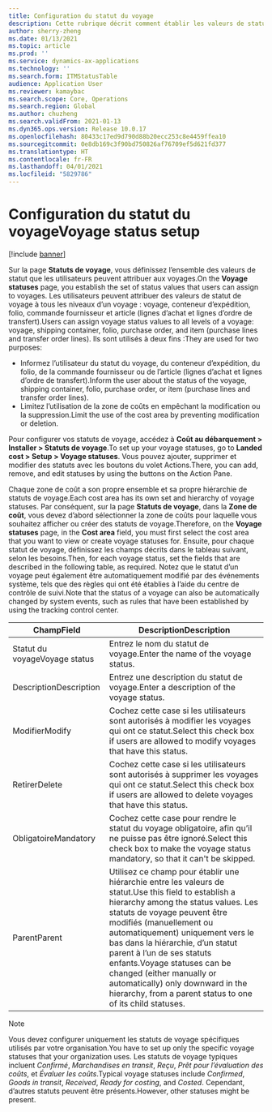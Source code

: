 ```yaml
---
title: Configuration du statut du voyage
description: Cette rubrique décrit comment établir les valeurs de statut que les utilisateurs peuvent attribuer aux voyages.
author: sherry-zheng
ms.date: 01/13/2021
ms.topic: article
ms.prod: ''
ms.service: dynamics-ax-applications
ms.technology: ''
ms.search.form: ITMStatusTable
audience: Application User
ms.reviewer: kamaybac
ms.search.scope: Core, Operations
ms.search.region: Global
ms.author: chuzheng
ms.search.validFrom: 2021-01-13
ms.dyn365.ops.version: Release 10.0.17
ms.openlocfilehash: 80433c17ed9d790d88b20ecc253c8e4459ffea10
ms.sourcegitcommit: 0e8db169c3f90bd750826af76709ef5d621fd377
ms.translationtype: HT
ms.contentlocale: fr-FR
ms.lasthandoff: 04/01/2021
ms.locfileid: "5829786"
---
```

# <a name="voyage-status-setup"></a><span data-ttu-id="ca1a0-103">Configuration du statut du voyage</span><span class="sxs-lookup"><span data-stu-id="ca1a0-103">Voyage status setup</span></span>

[!include [banner](../../includes/banner.md)]

<span data-ttu-id="ca1a0-104">Sur la page **Statuts de voyage**, vous définissez l’ensemble des valeurs de statut que les utilisateurs peuvent attribuer aux voyages.</span><span class="sxs-lookup"><span data-stu-id="ca1a0-104">On the **Voyage statuses** page, you establish the set of status values that users can assign to voyages.</span></span> <span data-ttu-id="ca1a0-105">Les utilisateurs peuvent attribuer des valeurs de statut de voyage à tous les niveaux d’un voyage : voyage, conteneur d’expédition, folio, commande fournisseur et article (lignes d’achat et lignes d’ordre de transfert).</span><span class="sxs-lookup"><span data-stu-id="ca1a0-105">Users can assign voyage status values to all levels of a voyage: voyage, shipping container, folio, purchase order, and item (purchase lines and transfer order lines).</span></span> <span data-ttu-id="ca1a0-106">Ils sont utilisés à deux fins :</span><span class="sxs-lookup"><span data-stu-id="ca1a0-106">They are used for two purposes:</span></span>

- <span data-ttu-id="ca1a0-107">Informez l’utilisateur du statut du voyage, du conteneur d’expédition, du folio, de la commande fournisseur ou de l’article (lignes d’achat et lignes d’ordre de transfert).</span><span class="sxs-lookup"><span data-stu-id="ca1a0-107">Inform the user about the status of the voyage, shipping container, folio, purchase order, or item (purchase lines and transfer order lines).</span></span>
- <span data-ttu-id="ca1a0-108">Limitez l’utilisation de la zone de coûts en empêchant la modification ou la suppression.</span><span class="sxs-lookup"><span data-stu-id="ca1a0-108">Limit the use of the cost area by preventing modification or deletion.</span></span>

<span data-ttu-id="ca1a0-109">Pour configurer vos statuts de voyage, accédez à **Coût au débarquement \> Installer \> Statuts de voyage**.</span><span class="sxs-lookup"><span data-stu-id="ca1a0-109">To set up your voyage statuses, go to **Landed cost \> Setup \> Voyage statuses**.</span></span> <span data-ttu-id="ca1a0-110">Vous pouvez ajouter, supprimer et modifier des statuts avec les boutons du volet Actions.</span><span class="sxs-lookup"><span data-stu-id="ca1a0-110">There, you can add, remove, and edit statuses by using the buttons on the Action Pane.</span></span>

<span data-ttu-id="ca1a0-111">Chaque zone de coût a son propre ensemble et sa propre hiérarchie de statuts de voyage.</span><span class="sxs-lookup"><span data-stu-id="ca1a0-111">Each cost area has its own set and hierarchy of voyage statuses.</span></span> <span data-ttu-id="ca1a0-112">Par conséquent, sur la page **Statuts de voyage**, dans la **Zone de coût**, vous devez d’abord sélectionner la zone de coûts pour laquelle vous souhaitez afficher ou créer des statuts de voyage.</span><span class="sxs-lookup"><span data-stu-id="ca1a0-112">Therefore, on the **Voyage statuses** page, in the **Cost area** field, you must first select the cost area that you want to view or create voyage statuses for.</span></span> <span data-ttu-id="ca1a0-113">Ensuite, pour chaque statut de voyage, définissez les champs décrits dans le tableau suivant, selon les besoins.</span><span class="sxs-lookup"><span data-stu-id="ca1a0-113">Then, for each voyage status, set the fields that are described in the following table, as required.</span></span> <span data-ttu-id="ca1a0-114">Notez que le statut d’un voyage peut également être automatiquement modifié par des événements système, tels que des règles qui ont été établies à l’aide du centre de contrôle de suivi.</span><span class="sxs-lookup"><span data-stu-id="ca1a0-114">Note that the status of a voyage can also be automatically changed by system events, such as rules that have been established by using the tracking control center.</span></span>

| <span data-ttu-id="ca1a0-115">Champ</span><span class="sxs-lookup"><span data-stu-id="ca1a0-115">Field</span></span> | <span data-ttu-id="ca1a0-116">Description</span><span class="sxs-lookup"><span data-stu-id="ca1a0-116">Description</span></span> |
|---|---|
| <span data-ttu-id="ca1a0-117">Statut du voyage</span><span class="sxs-lookup"><span data-stu-id="ca1a0-117">Voyage status</span></span> | <span data-ttu-id="ca1a0-118">Entrez le nom du statut de voyage.</span><span class="sxs-lookup"><span data-stu-id="ca1a0-118">Enter the name of the voyage status.</span></span> |
| <span data-ttu-id="ca1a0-119">Description</span><span class="sxs-lookup"><span data-stu-id="ca1a0-119">Description</span></span> | <span data-ttu-id="ca1a0-120">Entrez une description du statut de voyage.</span><span class="sxs-lookup"><span data-stu-id="ca1a0-120">Enter a description of the voyage status.</span></span> |
| <span data-ttu-id="ca1a0-121">Modifier</span><span class="sxs-lookup"><span data-stu-id="ca1a0-121">Modify</span></span> | <span data-ttu-id="ca1a0-122">Cochez cette case si les utilisateurs sont autorisés à modifier les voyages qui ont ce statut.</span><span class="sxs-lookup"><span data-stu-id="ca1a0-122">Select this check box if users are allowed to modify voyages that have this status.</span></span> |
| <span data-ttu-id="ca1a0-123">Retirer</span><span class="sxs-lookup"><span data-stu-id="ca1a0-123">Delete</span></span> | <span data-ttu-id="ca1a0-124">Cochez cette case si les utilisateurs sont autorisés à supprimer les voyages qui ont ce statut.</span><span class="sxs-lookup"><span data-stu-id="ca1a0-124">Select this check box if users are allowed to delete voyages that have this status.</span></span> |
| <span data-ttu-id="ca1a0-125">Obligatoire</span><span class="sxs-lookup"><span data-stu-id="ca1a0-125">Mandatory</span></span> | <span data-ttu-id="ca1a0-126">Cochez cette case pour rendre le statut du voyage obligatoire, afin qu’il ne puisse pas être ignoré.</span><span class="sxs-lookup"><span data-stu-id="ca1a0-126">Select this check box to make the voyage status mandatory, so that it can't be skipped.</span></span> |
| <span data-ttu-id="ca1a0-127">Parent</span><span class="sxs-lookup"><span data-stu-id="ca1a0-127">Parent</span></span> | <span data-ttu-id="ca1a0-128">Utilisez ce champ pour établir une hiérarchie entre les valeurs de statut.</span><span class="sxs-lookup"><span data-stu-id="ca1a0-128">Use this field to establish a hierarchy among the status values.</span></span> <span data-ttu-id="ca1a0-129">Les statuts de voyage peuvent être modifiés (manuellement ou automatiquement) uniquement vers le bas dans la hiérarchie, d’un statut parent à l’un de ses statuts enfants.</span><span class="sxs-lookup"><span data-stu-id="ca1a0-129">Voyage statuses can be changed (either manually or automatically) only downward in the hierarchy, from a parent status to one of its child statuses.</span></span>

> [!NOTE]
> <span data-ttu-id="ca1a0-130">Vous devez configurer uniquement les statuts de voyage spécifiques utilisés par votre organisation.</span><span class="sxs-lookup"><span data-stu-id="ca1a0-130">You have to set up only the specific voyage statuses that your organization uses.</span></span> <span data-ttu-id="ca1a0-131">Les statuts de voyage typiques incluent *Confirmé*, *Marchandises en transit*, *Reçu*, *Prêt pour l’évaluation des coûts*, et *Évaluer les coûts*.</span><span class="sxs-lookup"><span data-stu-id="ca1a0-131">Typical voyage statuses include *Confirmed*, *Goods in transit*, *Received*, *Ready for costing*, and *Costed*.</span></span> <span data-ttu-id="ca1a0-132">Cependant, d’autres statuts peuvent être présents.</span><span class="sxs-lookup"><span data-stu-id="ca1a0-132">However, other statuses might be present.</span></span>
